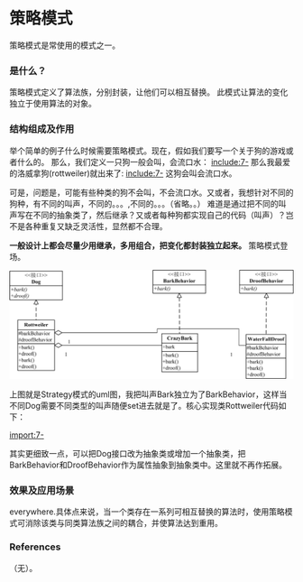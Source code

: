 # 策略模式

策略模式是常使用的模式之一。

### 是什么？

策略模式定义了算法族，分别封装，让他们可以相互替换。 此模式让算法的变化独立于使用算法的对象。

### 结构组成及作用

举个简单的例子什么时候需要策略模式。现在，假如我们要写一个关于狗的游戏或者什么的。
那么，我们定义一只狗一般会叫，会流口水：
[include:7-](../src/main/java/com/tea/strategy/Dog.java)
那么我最爱的洛威拿狗(rottweiler)就出来了:
[include:7-](../src/main/java/com/tea/strategy/RottweilerWithoutStrategy.java)
这狗会叫会流口水。

可是，问题是，可能有些种类的狗不会叫，不会流口水。又或者，我想针对不同的狗种，有不同的叫声，不同的。。。,不同的。。。（省略。。）
难道是通过把不同的叫声写在不同的抽象类了，然后继承？又或者每种狗都实现自己的代码（叫声）？岂不是各种重复又缺乏灵活性，显然都不合理。

**一般设计上都会尽量少用继承，多用组合，把变化都封装独立起来。**
策略模式登场。

![PNG](Strategy.png)

上图就是Strategy模式的uml图，我把叫声Bark独立为了BarkBehavior，这样当不同Dog需要不同类型的叫声随便set进去就是了。核心实现类Rottweiler代码如下：

[import:7-](../src/main/java/com/tea/strategy/Rottweiler.java)


其实更细致一点，可以把Dog接口改为抽象类或增加一个抽象类，把BarkBehavior和DroofBehavior作为属性抽象到抽象类中。这里就不再作拓展。


### 效果及应用场景

everywhere.具体点来说，当一个类存在一系列可相互替换的算法时，使用策略模式可消除该类与同类算法族之间的耦合，并使算法达到重用。

### References
（无）。
